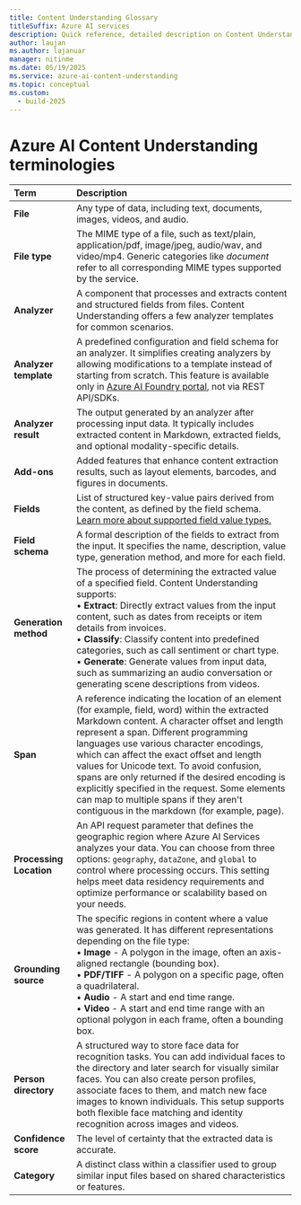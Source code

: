 ```yaml
---
title: Content Understanding Glossary
titleSuffix: Azure AI services
description: Quick reference, detailed description on Content Understanding Terms and Definition
author: laujan
ms.author: lajanuar
manager: nitinme
ms.date: 05/19/2025
ms.service: azure-ai-content-understanding
ms.topic: conceptual
ms.custom:
  - build-2025
---
```


# Azure AI Content Understanding terminologies

| Term | Description |
|:---------|:----------|
| **File** | Any type of data, including text, documents, images, videos, and audio. |
| **File type** | The MIME type of a file, such as text/plain, application/pdf, image/jpeg, audio/wav, and video/mp4. Generic categories like *document* refer to all corresponding MIME types supported by the service. |
| **Analyzer** | A component that processes and extracts content and structured fields from files. Content Understanding offers a few analyzer templates for common scenarios. |
| **Analyzer template** | A predefined configuration and field schema for an analyzer. It simplifies creating analyzers by allowing modifications to a template instead of starting from scratch. This feature is available only in [Azure AI Foundry portal](https://ai.azure.com/?cid=learnDocs), not via REST API/SDKs. |
| **Analyzer result** | The output generated by an analyzer after processing input data. It typically includes extracted content in Markdown, extracted fields, and optional modality-specific details. |
| **Add-ons** | Added features that enhance content extraction results, such as layout elements, barcodes, and figures in documents. |
| **Fields** | List of structured key-value pairs derived from the content, as defined by the field schema. [Learn more about supported field value types.](service-limits.md#field-schema-limits) |
| **Field schema** | A formal description of the fields to extract from the input. It specifies the name, description, value type, generation method, and more for each field. |
| **Generation method** | The process of determining the extracted value of a specified field. Content Understanding supports: <br/> &bullet; **Extract**: Directly extract values from the input content, such as dates from receipts or item details from invoices. <br/> &bullet; **Classify**: Classify content into predefined categories, such as call sentiment or chart type. <br/> &bullet; **Generate**: Generate values from input data, such as summarizing an audio conversation or generating scene descriptions from videos. |
| **Span** | A reference indicating the location of an element (for example, field, word) within the extracted Markdown content. A character offset and length represent a span. Different programming languages use various character encodings, which can affect the exact offset and length values for Unicode text. To avoid confusion, spans are only returned if the desired encoding is explicitly specified in the request. Some elements can map to multiple spans if they aren't contiguous in the markdown (for example, page). |
| **Processing Location** | An API request parameter that defines the geographic region where Azure AI Services analyzes your data. You can choose from three options: `geography`, `dataZone`, and `global` to control where processing occurs. This setting helps meet data residency requirements and optimize performance or scalability based on your needs.
| **Grounding source** | The specific regions in content where a value was generated. It has different representations depending on the file type: <br>&bullet; **Image** - A polygon in the image, often an axis-aligned rectangle (bounding box). <br>&bullet; **PDF/TIFF** - A polygon on a specific page, often a quadrilateral. <br>&bullet; **Audio** - A start and end time range. <br>&bullet; **Video** - A start and end time range with an optional polygon in each frame, often a bounding box.|
| **Person directory** | A structured way to store face data for recognition tasks. You can add individual faces to the directory and later search for visually similar faces. You can also create person profiles, associate faces to them, and match new face images to known individuals. This setup supports both flexible face matching and identity recognition across images and videos. |
| **Confidence score** | The level of certainty that the extracted data is accurate. |
| **Category** | A distinct class within a classifier used to group similar input files based on shared characteristics or features. |
